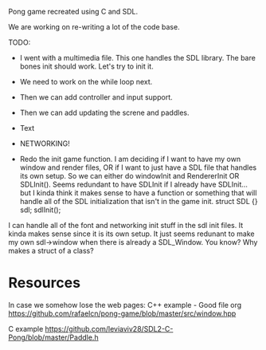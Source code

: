 Pong game recreated using C and SDL.

We are working on re-writing a lot of the code base.

TODO:

- I went with a multimedia file. This one handles the SDL library. The bare bones init should work. Let's try to init it.
- We need to work on the while loop next.
- Then we can add controller and input support.
- Then we can add updating the screne and paddles.
- Text
- NETWORKING!

- Redo the init game function. I am deciding if I want to have my own window and render files, OR if I want to just have a SDL file that handles its own setup.
  So we can either do windowInit and RendererInit OR SDLInit(). Seems redundant to have SDLInit if I already have SDLInit... but I kinda think it makes sense to have a function or something that will handle all of the SDL initialization that isn't in the game init.
  struct SDL {} sdl;
  sdlInit();

I can handle all of the font and networking init stuff in the sdl init files. It kinda makes sense since it is its own setup. It just seems redunant to make my own sdl->window when there is already a SDL_Window. You know?
Why makes a struct of a class?

# Resources

In case we somehow lose the web pages:
C++ example - Good file org
https://github.com/rafaelcn/pong-game/blob/master/src/window.hpp

C example
https://github.com/leviaviv28/SDL2-C-Pong/blob/master/Paddle.h
